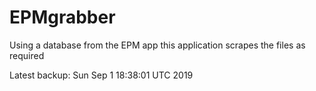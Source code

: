 # EPMgrabber
Using a database from the EPM app this application scrapes the files as required


Latest backup: Sun Sep 1 18:38:01 UTC 2019
